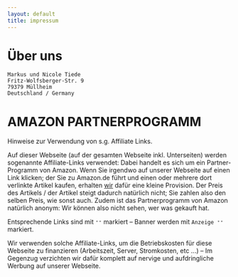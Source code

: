 ```yaml
---
layout: default
title: impressum
---
```


# Über uns

```
Markus und Nicole Tiede
Fritz-Wolfsberger-Str. 9
79379 Müllheim
Deutschland / Germany
```

# AMAZON PARTNERPROGRAMM

Hinweise zur Verwendung von s.g. Affiliate Links.

Auf dieser Webseite (auf der gesamten Webseite inkl. Unterseiten) werden sogenannte Affiliate-Links verwendet: Dabei handelt es sich um ein Partner-Programm von Amazon. Wenn Sie irgendwo auf unserer Webseite auf einen Link klicken; der Sie zu Amazon.de führt und einen oder mehrere dort verlinkte Artikel kaufen, erhalten [wir](about.md) dafür eine kleine Provision. Der Preis des Artikels / der Artikel steigt dadurch natürlich nicht; Sie zahlen also den selben Preis, wie sonst auch. Zudem ist das Partnerprogramm von Amazon natürlich anonym: Wir können also nicht sehen, wer was gekauft hat.

Entsprechende Links sind mit `⁺⁺` markiert – Banner werden mit `Anzeige ⁺⁺` markiert.

Wir verwenden solche Affiliate-Links, um die Betriebskosten für diese Webseite zu finanzieren (Arbeitszeit, Server, Stromkosten, etc ...) – Im Gegenzug verzichten wir dafür komplett auf nervige und aufdringliche Werbung auf unserer Webseite.

